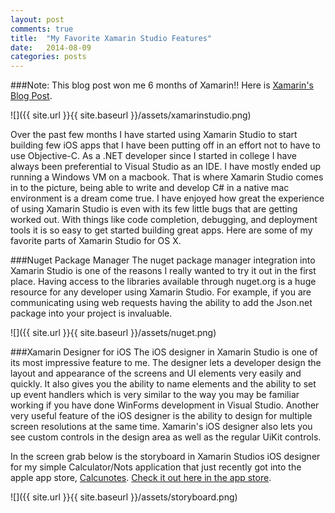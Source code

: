 ```yaml
---
layout: post
comments: true
title:  "My Favorite Xamarin Studio Features"
date:   2014-08-09
categories: posts
---
```


###Note: This blog post won me 6 months of Xamarin!! Here is [Xamarin's Blog Post][xamarinblog].

![]({{ site.url }}{{ site.baseurl }}/assets/xamarinstudio.png)


Over the past few months I have started using Xamarin Studio to start building few iOS apps that I have been putting off in an effort not to have to use Objective-C. As a .NET developer since I started in college I have always been preferential to Visual Studio as an IDE. I have mostly ended up running a Windows VM on a macbook. That is where Xamarin Studio comes in to the picture, being able to write and develop C# in a native mac environment is a dream come true. I have enjoyed how great the experience of using Xamarin Studio is even with its few little bugs that are getting worked out. With things like code completion, debugging, and deployment tools it is so easy to get started building great apps. Here are some of my favorite parts of Xamarin Studio for OS X.

###Nuget Package Manager
The nuget package manager integration into Xamarin Studio is one of the reasons I really wanted to try it out in the first place. Having access to the libraries available through nuget.org is a huge resource for any developer using Xamarin Studio. For example, if you are communicating using web requests having the ability to add the Json.net package into your project is invaluable.


![]({{ site.url }}{{ site.baseurl }}/assets/nuget.png)

###Xamarin Designer for iOS
The iOS designer in Xamarin Studio is one of its most impressive feature to me. The designer lets a developer design the layout and appearance of the screens and UI elements very easily and quickly. It also gives you the ability to name elements and the ability to set up event handlers which is very similar to the way you may be familiar working if you have done WinForms development in Visual Studio. Another very useful feature of the iOS designer is the ability to design for multiple screen resolutions at the same time. Xamarin's iOS designer also lets you see custom controls in the design area as well as the regular UiKit controls.

In the screen grab below is the storyboard in Xamarin Studios iOS designer for my simple Calculator/Nots application that just recently got into the apple app store, [Calcunotes][calcunotes]. [Check it out here in the app store][appstore].


![]({{ site.url }}{{ site.baseurl }}/assets/storyboard.png)


[appstore]:https://itunes.apple.com/us/app/calcunotes/id896061325?mt=8
[calcunotes]:http://calcunotes.com
[xamarinblog]:http://blog.xamarin.com/favorite-xamarin-studio-feature-contest-winners/
